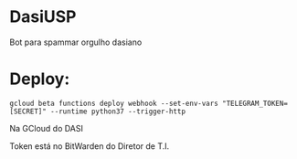 # DasiUSP
Bot para spammar orgulho dasiano

# Deploy:
	gcloud beta functions deploy webhook --set-env-vars "TELEGRAM_TOKEN=[SECRET]" --runtime python37 --trigger-http
Na GCloud do DASI

Token está no BitWarden do Diretor de T.I.
